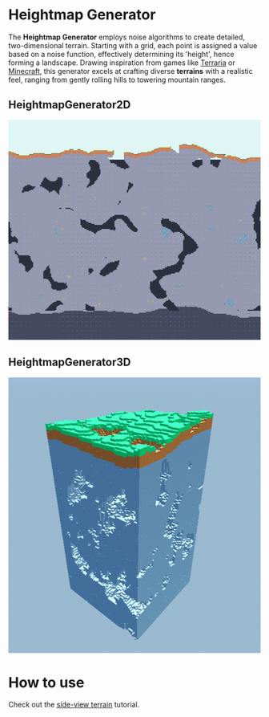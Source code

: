# Heightmap Generator

The **Heightmap Generator** employs noise algorithms to create detailed, two-dimensional terrain. Starting with a grid, each point is assigned a value based on a noise function, effectively determining its 'height', hence forming a landscape. Drawing inspiration from games like [Terraria](https://terraria.org/) or [Minecraft](https://www.minecraft.net/en-us), this generator excels at crafting diverse **terrains** with a realistic feel, ranging from gently rolling hills to towering mountain ranges.

## HeightmapGenerator2D

![Terraria-like terrain using 2 generators and a carver modifier](../../assets/terraria-like-generation.png)
## HeightmapGenerator3D
![Minecraft-like terrain using HeightmapGenerator3D](../../assets/heightmap-3d-showcase.png)

# How to use

Check out the [side-view terrain](../tutorials/heightmap_generator.md) tutorial.
